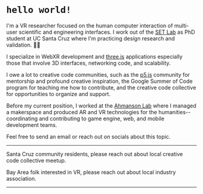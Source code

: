 # `hello world!`
I'm a VR researcher focused on the human computer interaction of multi-user scientific and engineering interfaces. I work out of the [SET Lab](https://setlab.soe.ucsc.edu/) as PhD student at UC Santa Cruz where I'm practicing design research and validation. 🌊🌲 

I specialize in WebXR development and [three.js](https://threejs.org/) applications especially those that involve 3D interfaces, networking code, and scalability.

I owe a lot to creative code communities, such as the [p5.js](https://p5js.org/) community for mentorship and profound creative inspiration, the Google Summer of Code program for teaching me how to contribute, and the creative code collective for opportunities to organize and support. 

Before my current position, I worked at the [Ahmanson Lab](https://polymathic.usc.edu/ahmanson-lab) where I managed a makerspace and produced AR and VR technologies for the humanities-- coordinating and contributing to game engine, web, and mobile development teams.

Feel free to send an email or reach out on socials about this topic.

---------------------------------
Santa Cruz community residents, please reach out about local creative code collective meetup.

Bay Area folk interested in VR, please reach out about local industry association.
***
